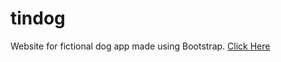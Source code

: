# tindog
Website for fictional dog app made using Bootstrap. <a href="https://goan3392.github.io/tindog/"> Click Here</a>
